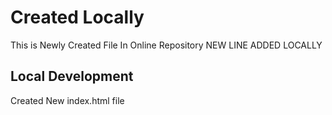 # Created Locally
 This is Newly Created File In Online Repository
 NEW LINE ADDED LOCALLY


## Local Development

Created New index.html file
